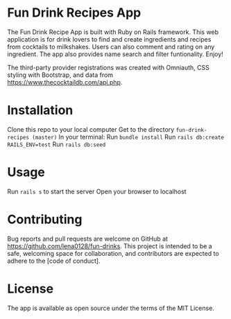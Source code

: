 # Fun Drink Recipes App

The Fun Drink Recipe App is built with Ruby on Rails framework. This web application is for drink lovers to find and create ingredients and recipes from cocktails to milkshakes. Users can also comment and rating on any ingredient. The app also provides name search and filter funtionality. Enjoy!

The third-party provider registrations was created with Omniauth, CSS styling with Bootstrap, and data from https://www.thecocktaildb.com/api.php.

# Installation
Clone this repo to your local computer
Get to the directory `fun-drink-recipes (master)`
In your terminal: 
Run `bundle install`
Run `rails db:create RAILS_ENV=test`
Run `rails db:seed`

# Usage
Run `rails s` to start the server
Open your browser to localhost

# Contributing
Bug reports and pull requests are welcome on GitHub at https://github.com/lena0128/fun-drinks. This project is intended to be a safe, welcoming space for collaboration, and contributors are expected to adhere to the [code of conduct].

# License
The app is available as open source under the terms of the MIT License.